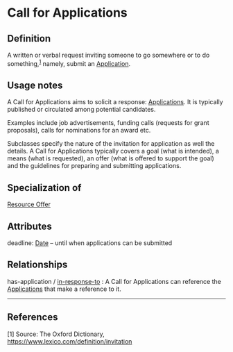 # Call for Applications

## Definition
A written or verbal request inviting someone to go somewhere or to do something,<sup>[1](#fn1)</sup>
namely, submit an [Application](../entities/Application.md).

## Usage notes
A Call for Applications aims to solicit a response: [Applications](../entities/Application.md).
It is typically published or circulated among potential candidates.

Examples include job advertisements, funding calls (requests for grant proposals), calls for nominations for an award etc.

Subclasses specify the nature of the invitation for application as well the details. 
A Call for Applications typically covers a goal (what is intended), a means (what is requested), an offer (what is offered to support the goal) and the guidelines for preparing and submitting applications.

## Specialization of
[Resource Offer](../entities/Resource_Offer.md)

## Attributes
deadline: [Date](../datatypes/Date.md) – until when applications can be submitted


## Relationships

<a name="rel__has-application">has-application</a> / [in-response-to](../entities/Application.md#user-content-rel__in-response-to) : A Call for Applications can reference the [Applications](../entities/Application.md) that make a reference to it.

---
## References
<a name="fn1">\[1\]</a> Source: The Oxford Dictionary, https://www.lexico.com/definition/invitation